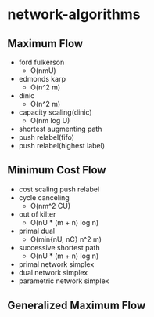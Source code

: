 # network-algorithms

## Maximum Flow

- ford fulkerson
    - O(nmU)
- edmonds karp
    - O(n^2 m)
- dinic
    - O(n^2 m)
- capacity scaling(dinic)
    - O(nm log U)
- shortest augmenting path
- push relabel(fifo)
- push relabel(highest label)

## Minimum Cost Flow

- cost scaling push relabel
- cycle canceling
    - O(nm^2 CU)
- out of kilter
    - O(nU \* (m + n) log n)
- primal dual
    - O(min{nU, nC} n^2 m)
- successive shortest path
    - O(nU \* (m + n) log n)
- primal network simplex
- dual network simplex
- parametric network simplex

## Generalized Maximum Flow
